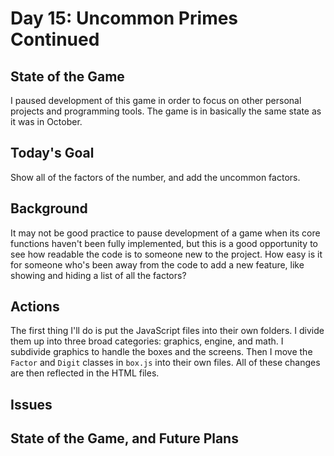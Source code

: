 # Day 15: Uncommon Primes Continued

## State of the Game

I paused development of this game in order to focus on other personal projects and programming tools. The game is in basically the same state as it was in October.

## Today's Goal

Show all of the factors of the number, and add the uncommon factors.

## Background

It may not be good practice to pause development of a game when its core functions haven't been fully implemented, but this is a good opportunity to see how readable the code is to someone new to the project. How easy is it for someone who's been away from the code to add a new feature, like showing and hiding a list of all the factors?

## Actions

The first thing I'll do is put the JavaScript files into their own folders. I divide them up into three broad categories: graphics, engine, and math. I subdivide graphics to handle the boxes and the screens. Then I move the `Factor` and `Digit` classes in `box.js` into their own files. All of these changes are then reflected in the HTML files.


## Issues


## State of the Game, and Future Plans
